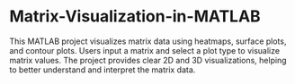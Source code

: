 # Matrix-Visualization-in-MATLAB
 This MATLAB project visualizes matrix data using heatmaps, surface plots, and contour plots. Users input a matrix and select a plot type to visualize matrix values. The project provides clear 2D and 3D visualizations, helping to better understand and interpret the matrix data.
